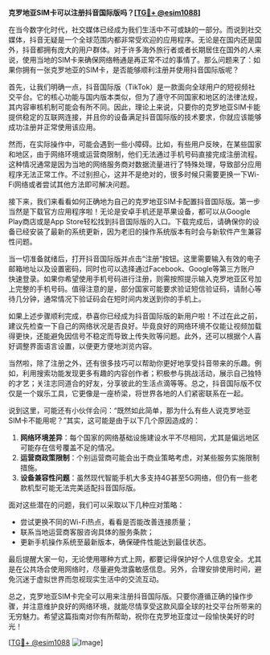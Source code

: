 **克罗地亚SIM卡可以注册抖音国际版吗？[[TG💪+ @esim1088](https://t.me/s/esim1088)]**

在当今数字化时代，社交媒体已经成为我们生活中不可或缺的一部分。而说到社交媒体，抖音无疑是一个全球范围内都非常受欢迎的应用程序。无论是在国内还是国外，抖音都拥有庞大的用户群体。对于许多海外旅行者或者长期居住在国外的人来说，使用当地的SIM卡来确保网络畅通是再正常不过的事情了。那么问题来了：如果你拥有一张克罗地亚的SIM卡，是否能够顺利注册并使用抖音国际版呢？

首先，让我们明确一点，抖音国际版（TikTok）是一款面向全球用户的短视频社交平台。它的核心功能与国内版本类似，但为了遵守不同国家和地区的法律法规，其内容审核机制可能会有所不同。因此，理论上来说，只要你的克罗地亚SIM卡能提供稳定的互联网连接，并且你的设备满足抖音国际版的技术要求，你就应该能够成功注册并正常使用该应用。

然而，在实际操作中，可能会遇到一些小障碍。比如，有些用户反映，在某些国家和地区，由于网络环境或运营商限制，他们无法通过手机号码直接完成注册流程。这种情况通常是因为当地的网络服务商对数据流量进行了特殊处理，导致部分应用程序无法正常工作。不过别担心，这并不是绝对的，很多时候只需要更换一下Wi-Fi网络或者尝试其他方法即可解决问题。

接下来，我们来看看如何正确地为自己的克罗地亚SIM卡配置抖音国际版。第一步当然是下载官方应用程序啦！无论是安卓手机还是苹果设备，都可以从Google Play商店或是App Store轻松找到抖音国际版的入口。下载完成后，请确保你的设备已经安装了最新的系统更新，因为老旧的操作系统版本有时会与新软件产生兼容性问题。

当一切准备就绪后，打开抖音国际版并点击“注册”按钮。这里需要输入有效的电子邮箱地址以及设置密码，同时也可以选择通过Facebook、Google等第三方账户快速登录。如果你希望使用手机号码进行注册，则需按照提示输入克罗地亚区号加上完整的手机号码。值得注意的是，部分国家可能要求验证短信验证码，请耐心等待几分钟，通常情况下验证码会在短时间内发送到你的手机上。

如果上述步骤顺利完成，恭喜你已经成为抖音国际版的新用户啦！不过在此之前，建议先检查一下自己的网络状况是否良好。毕竟良好的网络环境不仅能让视频加载得更快，还能避免因信号不稳定而导致上传失败等问题。此外，还可以根据个人喜好调整界面语言设置，以便更方便地浏览内容。

当然啦，除了注册之外，还有很多技巧可以帮助你更好地享受抖音带来的乐趣。例如，利用搜索功能发现更多有趣的内容创作者；积极参与挑战活动，展示自己独特的才艺；关注志同道合的好友，分享彼此的生活点滴等等。总之，抖音国际版不仅仅是一个娱乐工具，它更像是一座桥梁，将世界各地的人们紧密联系在一起。

说到这里，可能还有小伙伴会问：“既然如此简单，那为什么有些人说克罗地亚SIM卡不能用呢？”其实，这可能是由于以下几个原因造成的：

1. **网络环境差异**：每个国家的网络基础设施建设水平不尽相同，尤其是偏远地区可能存在信号覆盖不足的情况。
2. **运营商政策限制**：个别运营商可能会出于商业策略考虑，对某些服务实施限制措施。
3. **设备兼容性问题**：虽然现代智能手机大多支持4G甚至5G网络，但仍有一些老款机型可能无法完美适配抖音国际版。

面对这些潜在的问题，我们可以采取以下几种应对策略：
- 尝试更换不同的Wi-Fi热点，看看是否能改善连接质量；
- 联系当地运营商客服咨询具体的服务条款；
- 更新手机操作系统至最新版本，确保硬件性能达到最佳状态。

最后提醒大家一句，无论使用哪种方式上网，都要记得保护好个人信息安全。尤其是在公共场合使用网络时，尽量避免泄露敏感信息。另外，合理安排使用时间，避免沉迷于虚拟世界而忽视现实生活中的交流互动。

总之，克罗地亚SIM卡完全可以用来注册抖音国际版。只要你遵循正确的操作步骤，并注意维护良好的网络环境，就能尽情享受这款风靡全球的社交平台所带来的无穷魅力。希望这篇指南对你有所帮助，祝你在克罗地亚度过一段愉快美好的时光！

[[TG💪+ @esim1088](https://t.me/s/esim1088) ![Image](https://i.postimg.cc/4NQfJmqS/Snipaste-2025-05-13-00-14-12.png)]